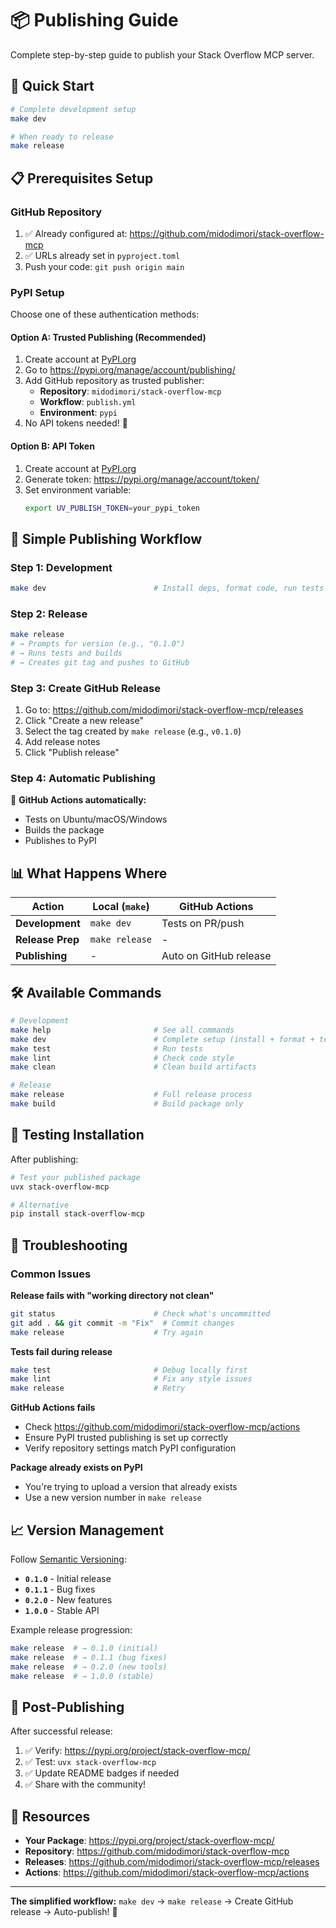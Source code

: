 # 📦 Publishing Guide

Complete step-by-step guide to publish your Stack Overflow MCP server.

## 🚀 Quick Start

```bash
# Complete development setup
make dev

# When ready to release
make release
```

## 📋 Prerequisites Setup

### **GitHub Repository**
1. ✅ Already configured at: https://github.com/midodimori/stack-overflow-mcp
2. ✅ URLs already set in `pyproject.toml`
3. Push your code: `git push origin main`

### **PyPI Setup**
Choose one of these authentication methods:

#### **Option A: Trusted Publishing (Recommended)**
1. Create account at [PyPI.org](https://pypi.org/account/register/)
2. Go to https://pypi.org/manage/account/publishing/
3. Add GitHub repository as trusted publisher:
   - **Repository**: `midodimori/stack-overflow-mcp`
   - **Workflow**: `publish.yml`
   - **Environment**: `pypi`
4. No API tokens needed! 🎉

#### **Option B: API Token**
1. Create account at [PyPI.org](https://pypi.org/account/register/)
2. Generate token: https://pypi.org/manage/account/token/
3. Set environment variable:
   ```bash
   export UV_PUBLISH_TOKEN=your_pypi_token
   ```

## 🎯 Simple Publishing Workflow

### **Step 1: Development**
```bash
make dev                        # Install deps, format code, run tests
```

### **Step 2: Release**
```bash
make release
# → Prompts for version (e.g., "0.1.0")
# → Runs tests and builds
# → Creates git tag and pushes to GitHub
```

### **Step 3: Create GitHub Release**
1. Go to: https://github.com/midodimori/stack-overflow-mcp/releases
2. Click "Create a new release"
3. Select the tag created by `make release` (e.g., `v0.1.0`)
4. Add release notes
5. Click "Publish release"

### **Step 4: Automatic Publishing**
🎉 **GitHub Actions automatically:**
- Tests on Ubuntu/macOS/Windows
- Builds the package
- Publishes to PyPI

## 📊 What Happens Where

| Action | Local (`make`) | GitHub Actions |
|--------|----------------|----------------|
| **Development** | `make dev` | Tests on PR/push |
| **Release Prep** | `make release` | - |
| **Publishing** | - | Auto on GitHub release |

## 🛠️ Available Commands

```bash
# Development
make help                       # See all commands
make dev                        # Complete setup (install + format + test)
make test                       # Run tests
make lint                       # Check code style
make clean                      # Clean build artifacts

# Release
make release                    # Full release process
make build                      # Build package only
```

## 🧪 Testing Installation

After publishing:

```bash
# Test your published package
uvx stack-overflow-mcp

# Alternative
pip install stack-overflow-mcp
```

## 🚨 Troubleshooting

### **Common Issues**

**Release fails with "working directory not clean"**
```bash
git status                      # Check what's uncommitted
git add . && git commit -m "Fix"  # Commit changes
make release                    # Try again
```

**Tests fail during release**
```bash
make test                       # Debug locally first
make lint                       # Fix any style issues
make release                    # Retry
```

**GitHub Actions fails**
- Check https://github.com/midodimori/stack-overflow-mcp/actions
- Ensure PyPI trusted publishing is set up correctly
- Verify repository settings match PyPI configuration

**Package already exists on PyPI**
- You're trying to upload a version that already exists
- Use a new version number in `make release`

## 📈 Version Management

Follow [Semantic Versioning](https://semver.org/):

- **`0.1.0`** - Initial release
- **`0.1.1`** - Bug fixes
- **`0.2.0`** - New features
- **`1.0.0`** - Stable API

Example release progression:
```bash
make release  # → 0.1.0 (initial)
make release  # → 0.1.1 (bug fixes)
make release  # → 0.2.0 (new tools)
make release  # → 1.0.0 (stable)
```

## 🎉 Post-Publishing

After successful release:

1. ✅ Verify: https://pypi.org/project/stack-overflow-mcp/
2. ✅ Test: `uvx stack-overflow-mcp`
3. ✅ Update README badges if needed
4. ✅ Share with the community!

## 🔗 Resources

- **Your Package**: https://pypi.org/project/stack-overflow-mcp/
- **Repository**: https://github.com/midodimori/stack-overflow-mcp
- **Releases**: https://github.com/midodimori/stack-overflow-mcp/releases
- **Actions**: https://github.com/midodimori/stack-overflow-mcp/actions

---

**The simplified workflow:** `make dev` → `make release` → Create GitHub release → Auto-publish! 🚀